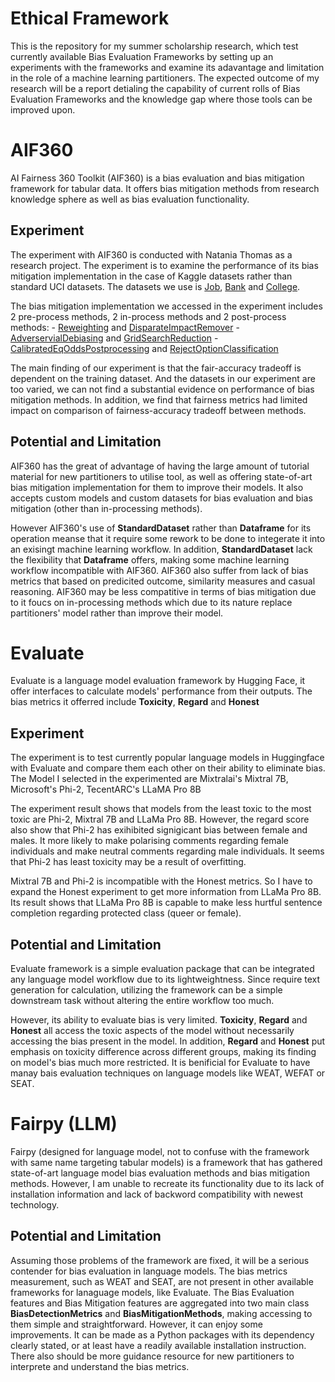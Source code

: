 # Ethical Framework

This is the repository for my summer scholarship research, which test currently available Bias Evaluation Frameworks by setting up an experiments with the frameworks and examine its adavantage and limitation in the role of a machine learning partitioners. The expected outcome of my research will be a report detialing the capability of current rolls of Bias Evaluation Frameworks and the knowledge gap where those tools can be improved upon.

# AIF360

AI Fairness 360 Toolkit (AIF360) is a bias evaluation and bias mitigation framework for tabular data. It offers bias mitigation methods from research knowledge sphere as well as bias evaluation functionality.

## Experiment

The experiment with AIF360 is conducted with Natania Thomas as a research project. The experiment is to examine the performance of its bias mitigation implementation in the case of Kaggle datasets rather than standard UCI datasets. The datasets we use is [Job](https://www.kaggle.com/datasets/ayushtankha/70k-job-applicants-data-human-resource), [Bank](https://www.kaggle.com/datasets/gauravtopre/bank-customer-churn-dataset/data) and [College](https://www.kaggle.com/datasets/saddamazyazy/go-to-college-dataset).

The bias mitigation implementation we accessed in the experiment includes 2 pre-process methods, 2 in-process methods and 2 post-process methods:
    - [Reweighting](http://doi.org/10.1007/s10115-011-0463-8) and [DisparateImpactRemover](https://doi.org/10.1145/2783258.2783311)
    - [AdverservialDebiasing](https://arxiv.org/abs/1801.07593) and [GridSearchReduction](https://arxiv.org/abs/1905.12843)
    - [CalibratedEqOddsPostprocessing](https://papers.nips.cc/paper/7151-on-fairness-and-calibration) and [RejectOptionClassification](https://doi.org/10.1109/ICDM.2012.45)

The main finding of our experiment is that the fair-accuracy tradeoff is dependent on the training dataset. And the datasets in our experiment are too varied, we can not find a substantial evidence on performance of bias mitigation methods. In addition, we find that fairness metrics had limited impact on comparison of fairness-accuracy tradeoff between methods.

## Potential and Limitation

AIF360 has the great of advantage of having the large amount of tutorial material for new partitioners to utilise tool, as well as offering state-of-art bias mitigation implementation for them to improve their models. It also accepts custom models and custom datasets for bias evaluation and bias mitigation (other than in-processing methods).

However AIF360's use of **StandardDataset** rather than **Dataframe** for its operation meanse that it require some rework to be done to integerate it into an exisingt machine learning workflow. In addition, **StandardDataset** lack the flexibility that **Dataframe** offers, making some machine learning workflow incompatible with AIF360. AIF360 also suffer from lack of bias metrics that based on predicited outcome, similarity measures and casual reasoning. AIF360 may be less compatitive in terms of bias mitigation due to it foucs on in-processing methods which due to its nature replace partitioners' model rather than improve their model.

# Evaluate

Evaluate is a language model evaluation framework by Hugging Face, it offer interfaces to calculate models' performance from their outputs. The bias metrics it offerred include **Toxicity**, **Regard** and **Honest**

## Experiment

The experiment is to test currently popular language models in Huggingface with Evaluate and compare them each other on their ability to eliminate bias. The Model I selected in the experimented are Mixtralai's Mixtral 7B, Microsoft's Phi-2, TecentARC's LLaMA Pro 8B

The experiment result shows that models from the least toxic to the most toxic are Phi-2, Mixtral 7B and LLaMa Pro 8B. However, the regard score also show that Phi-2 has exihibited signigicant bias between female and males. It more likely to make polarising comments regarding female individuals and make neutral comments regarding male individuals. It seems that Phi-2 has least toxicity may be a result of overfitting.

Mixtral 7B and Phi-2 is incompatible with the Honest metrics. So I have to expand the Honest experiment to get more information from LLaMa Pro 8B. Its result shows that LLaMa Pro 8B is capable to make less hurtful sentence completion regarding protected class (queer or female).

## Potential and Limitation

Evaluate framework is a simple evaluation package that can be integrated any language model workflow due to its lightweightness. Since require text generation for calculation, utilizing the framework can be a simple downstream task without altering the entire workflow too much. 

However, its ability to evaluate bias is very limited. **Toxicity**, **Regard** and **Honest** all access the toxic aspects of the model without necessarily accessing the bias present in the model. In addition, **Regard** and **Honest** put emphasis on toxicity difference across different groups, making its finding on model's bias much more restricted. It is benificial for Evaluate to have manay bais evaluation techniques on language models like WEAT, WEFAT or SEAT.

# Fairpy (LLM)

Fairpy (designed for language model, not to confuse with the framework with same name targeting tabular models) is a framework that has gathered state-of-art language model bias evaluation methods and bias mitigation methods. However, I am unable to recreate its functionality due to its lack of installation information and lack of backword compatibility with newest technology. 

## Potential and Limitation

Assuming those problems of the framework are fixed, it will be a serious contender for bias evaluation in language models. The bias metrics measurement, such as WEAT and SEAT, are not present in other available frameworks for lanaguage models, like Evaluate.
The Bias Evaluation features and Bias Mitigation features are aggregated into two main class **BiasDetectionMetrics** and **BiasMitigationMethods**, making accessing to them simple and straightforward. However, it can enjoy some improvements. It can be made as a Python packages with its dependency clearly stated, or at least have a readily available installation instruction. There also should be more guidance resource for new partitioners to interprete and understand the bias metrics.